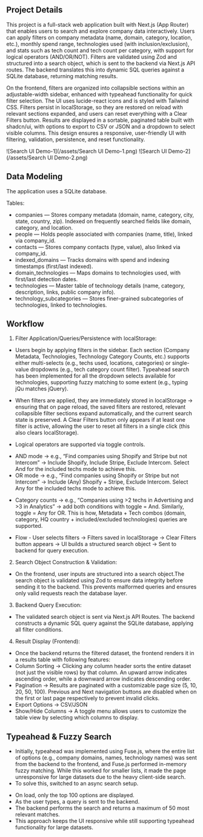 ## Project Details
This project is a full-stack web application built with Next.js (App Router) that enables users to search and explore company data interactively. Users can apply filters on company metadata (name, domain, category, location, etc.), monthly spend range, technologies used (with inclusion/exclusion), and stats such as tech count and tech count per category, with support for logical operators (AND/OR/NOT). Filters are validated using Zod and structured into a search object, which is sent to the backend via Next.js API routes. The backend translates this into dynamic SQL queries against a SQLite database, returning matching results.

On the frontend, filters are organized into collapsible sections within an adjustable-width sidebar, enhanced with typeahead functionality for quick filter selection. The UI uses lucide-react icons and is styled with Tailwind CSS. Filters persist in localStorage, so they are restored on reload with relevant sections expanded, and users can reset everything with a Clear Filters button. Results are displayed in a sortable, paginated table built with shadcn/ui, with options to export to CSV or JSON and a dropdown to select visible columns. This design ensures a responsive, user-friendly UI with filtering, validation, persistence, and reset functionality.

![Search UI Demo-1](/assets/Search UI Demo-1.png)
![Search UI Demo-2](/assets/Search UI Demo-2.png)

## Data Modeling

The application uses a SQLite database.

Tables:
* companies — Stores company metadata (domain, name, category, city, state, country, zip). Indexed on frequently searched fields like domain, category, and location.
* people — Holds people associated with companies (name, title), linked via company_id.
* contacts — Stores company contacts (type, value), also linked via company_id.
* indexed_domains — Tracks domains with spend and indexing timestamps (first/last indexed).
* domain_technologies — Maps domains to technologies used, with first/last detection dates.
* technologies — Master table of technology details (name, category, description, links, public company info).
* technology_subcategories — Stores finer-grained subcategories of technologies, linked to technologies.

## Workflow

1. Filter Application/Queries/Persistence with localStorage:

* Users begin by applying filters in the sidebar. Each section (Company Metadata, Technologies, Technology Category Counts, etc.) supports either multi-selects (e.g., techs used, locations, categories) or single-value dropdowns (e.g., tech category count filter). Typeahead search has been implemented for all the dropdown selects available for technologies, supporting fuzzy matching to some extent (e.g., typing jQu matches jQuery).
* When filters are applied, they are immediately stored in localStorage → ensuring that on page reload, the saved filters are restored, relevant collapsible filter sections expand automatically, and the current search state is preserved. A Clear Filters button only appears if at least one filter is active, allowing the user to reset all filters in a single click (this also clears localStorage).

* Logical operators are supported via toggle controls.
- AND mode → e.g., “Find companies using Shopify and Stripe but not Intercom” → Include Shopify, Include Stripe, Exclude Intercom. Select And for the included techs mode to achieve this.
- OR mode → e.g., “Find companies using Shopify or Stripe but not Intercom” → Include (Any) Shopify + Stripe, Exclude Intercom. 
Select Any for the included techs mode to achieve this.

* Category counts → e.g., “Companies using >2 techs in Advertising and >3 in Analytics” → add both conditions with toggle = And. Similarly, toggle = Any for OR. This is how, Metadata + Tech combos (domain, category, HQ country + included/excluded technologies) queries are supported.

* Flow - User selects filters → Filters saved in localStorage → Clear Filters button appears → UI builds a structured search object → Sent to backend for query execution.

2. Search Object Construction & Validation:

* On the frontend, user inputs are structured into a search object.The search object is validated using Zod to ensure data integrity before sending it to the backend.
This prevents malformed queries and ensures only valid requests reach the database layer.

3. Backend Query Execution:

* The validated search object is sent via Next.js API Routes. The backend constructs a dynamic SQL query against the SQLite database, applying all filter conditions.

4. Result Display (Frontend):

* Once the backend returns the filtered dataset, the frontend renders it in a results table with following features:
* Column Sorting → Clicking any column header sorts the entire dataset (not just the visible rows) by that column. An upward arrow indicates ascending order, while a downward arrow indicates descending order.
* Pagination → Results are paginated with a customizable page size (5, 10, 20, 50, 100). Previous and Next navigation buttons are disabled when on the first or last page respectively to prevent invalid clicks.
* Export Options → CSV/JSON
* Show/Hide Columns → A toggle menu allows users to customize the table view by selecting which columns to display.

## Typeahead & Fuzzy Search

* Initially, typeahead was implemented using Fuse.js, where the entire list of options (e.g., company domains, names, technology names) was sent from the backend to the frontend, and Fuse.js performed in-memory fuzzy matching. While this worked for smaller lists, it made the page unresponsive for large datasets due to the heavy client-side search.
* To solve this, switched to an async search setup.
- On load, only the top 100 options are displayed.
- As the user types, a query is sent to the backend.
- The backend performs the search and returns a maximum of 50 most relevant matches.
- This approach keeps the UI responsive while still supporting typeahead functionality for large datasets.